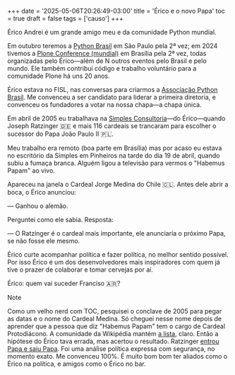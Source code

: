+++
date = '2025-05-06T20:26:49-03:00'
title = 'Érico e o novo Papa'
toc = true
draft = false
tags = ['causo']
+++

Érico Andrei é um grande amigo meu e da comunidade Python mundial.

Em outubro teremos a [Python Brasil](https://2025.pythonbrasil.org.br/)
em São Paulo pela 2ª vez;
em 2024 tivemos a 
[Plone Conference (mundial)](https://2024.ploneconf.org/en) em Brasília pela 2ª vez,
todas organizadas pelo Érico—além de N outros eventos pelo Brasil
e pelo mundo. Ele também contribui código e trabalho voluntário para
a comunidade Plone há uns 20 anos.

<!--more-->

Érico estava no FISL, nas conversas para criarmos a
[Associação Python Brasil](https://apyb.python.org.br/index.html).
Me convenceu a ser candidato para liderar a primeira diretoria,
e convenceu os fundadores a votar na nossa chapa—a chapa única.

Em abril de 2005 eu trabalhava na
[Simples Consultoria](https://www.simplesconsultoria.com.br/quem-somos)—do Érico—quando
Joseph Ratzinger 🇩🇪 e mais 116 cardeais se trancaram
para escolher o sucessor do Papa João Paulo II 🇵🇱.

Meu trabalho era remoto (boa parte em Brasília)
mas por acaso eu estava no escritório da Simples em Pinheiros
na tarde do dia 19 de abril, quando subiu a fumaça branca.
Alguém ligou a televisão para vermos o "Habemus Papam" ao vivo.

Apareceu na janela o Cardeal Jorge Medina do Chile 🇨🇱.
Antes dele abrir a boca, o Érico anunciou:

— Ganhou o alemão.

Perguntei como ele sabia. Resposta:

— O Ratzinger é o cardeal mais importante, ele anunciaria o próximo
Papa, se não fosse ele mesmo.

Érico curte acompanhar política e fazer política, no melhor sentido
possível. Por isso Érico é um dos desenvolvedores mais inspiradores
com quem já tive o prazer de colaborar e tomar cervejas por aí.

Érico: quem vai suceder Franciso 🇦🇷?

> [!NOTE]
> Como um velho nerd com TOC, pesquisei o conclave de 2005
> para pegar as datas e o nome do Cardeal Medina.
> Só cheguei nesse nome depois de aprender que a pessoa que diz "Habemus Papam"
> tem o cargo de Cardeal Protodiácono. A comunidade da Wikipédia mantém
> [a lista](https://pt.wikipedia.org/wiki/Protodi%C3%A1cono), claro.
> Então a hipótese do Érico tava errada, mas acertou o resultado.
> Ratzinger [entrou Papa e saiu Papa](https://24.sapo.pt/atualidade/artigos/conclave-quem-entra-papa-sai-cardeal-mas-estes-sao-alguns-nomes-possiveis-para-suceder-a-francisco).
> Foi uma análise política expressa com segurança, no momento exato.
> Me convenceu 100%. É muito bom bom ter aliados como o Érico na política,
> e amigos como o Érico no bar.